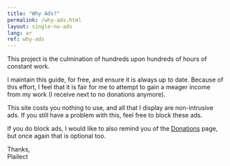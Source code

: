 ```yaml
---
title: "Why Ads?"
permalink: /why-ads.html
layout: single-no-ads
lang: ar
ref: why-ads
---
```


This project is the culmination of hundreds upon hundreds of hours of constant work.

I maintain this guide, for free, and ensure it is always up to date. Because of this effort, I feel that it is fair for me to attempt to gain a meager income from my work (I receive next to no donations anymore).

This site costs you nothing to use, and all that I display are non-intrusive ads. If you still have a problem with this, feel free to block these ads.

If you do block ads, I would like to also remind you of the [Donations](donations) page, but once again that is optional too.

Thanks,<br>
Plailect
